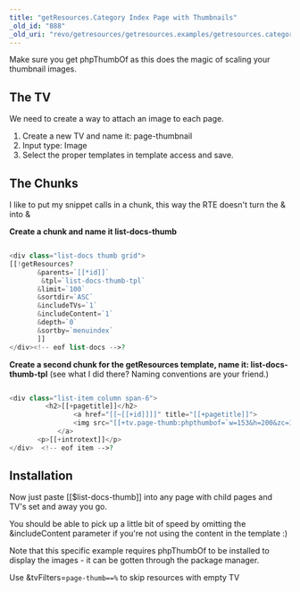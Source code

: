 ```yaml
---
title: "getResources.Category Index Page with Thumbnails"
_old_id: "888"
_old_uri: "revo/getresources/getresources.examples/getresources.category-index-page-with-thumbnails"
---
```


 Make sure you get phpThumbOf as this does the magic of scaling your thumbnail images.

## The TV

 We need to create a way to attach an image to each page.

1. Create a new TV and name it: page-thumbnail
2. Input type: Image
3. Select the proper templates in template access and save.

## The Chunks

 I like to put my snippet calls in a chunk, this way the RTE doesn't turn the & into &amp;

 **Create a chunk and name it list-docs-thumb**

 ``` php 

<div class="list-docs thumb grid">
 [[!getResources?  
        &parents=`[[*id]]` 
         &tpl=`list-docs-thumb-tpl`  
        &limit=`100`  
        &sortdir=`ASC`  
        &includeTVs=`1`  
        &includeContent=`1`   
        &depth=`0`  
        &sortby=`menuindex`  
        ]]  
</div><!-- eof list-docs -->?

```

 **Create a second chunk for the getResources template, name it: list-docs-thumb-tpl** (see what I did there? Naming conventions are your friend.)

 ``` php 

<div class="list-item column span-6">
          <h2>[[+pagetitle]]</h2>
                 <a href="[[~[[+id]]]]" title="[[+pagetitle]]">     
                 <img src="[[+tv.page-thumb:phpthumbof=`w=153&h=200&zc=1`]]" alt="[[+pagetitle]]" />
             </a>  
        <p>[[+introtext]]</p>   
</div>  <!-- eof item -->?

```

## Installation

 Now just paste \[\[$list-docs-thumb\]\] into any page with child pages and TV's set and away you go.

 You should be able to pick up a little bit of speed by omitting the &includeContent parameter if you're not using the content in the template :)

 Note that this specific example requires phpThumbOf to be installed to display the images - it can be gotten through the package manager.

 Use &tvFilters=`page-thumb==%` to skip resources with empty TV